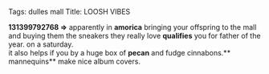 Tags: dulles mall
Title: LOOSH VIBES
  
**131399792768 =>** apparently in **amorica** bringing your offspring to the mall and buying them the sneakers they really love **qualifies** you for father of the year. on a saturday.  
it also helps if you by a huge box of **pecan** and fudge cinnabons.**  
mannequins** make nice album covers.